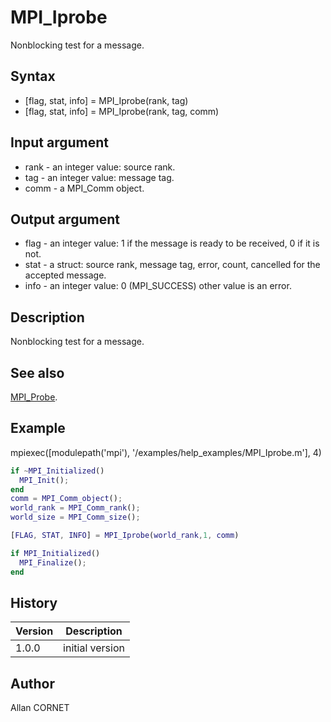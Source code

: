 

# MPI_Iprobe

Nonblocking test for a message.

## Syntax

- [flag, stat, info] = MPI_Iprobe(rank, tag)
- [flag, stat, info] = MPI_Iprobe(rank, tag, comm)

## Input argument

 - rank - an integer value: source rank.
 - tag - an integer value: message tag.
 - comm - a MPI_Comm object.

## Output argument

 - flag - an integer value: 1 if the message is ready to be received, 0 if it is not.
 - stat - a struct: source rank, message tag, error, count, cancelled for the accepted message.
 - info - an integer value:  0 (MPI_SUCCESS) other value is an error.

## Description


  <p>Nonblocking test for a message.</p>


## See also

[MPI_Probe](MPI_Probe.md).
## Example

mpiexec([modulepath('mpi'), '/examples/help_examples/MPI_Iprobe.m'], 4)
```matlab
if ~MPI_Initialized()
  MPI_Init();
end
comm = MPI_Comm_object();
world_rank = MPI_Comm_rank();
world_size = MPI_Comm_size();

[FLAG, STAT, INFO] = MPI_Iprobe(world_rank,1, comm)

if MPI_Initialized()
  MPI_Finalize();
end
```

## History

|Version|Description|
|------|------|
|1.0.0|initial version|


## Author

Allan CORNET



